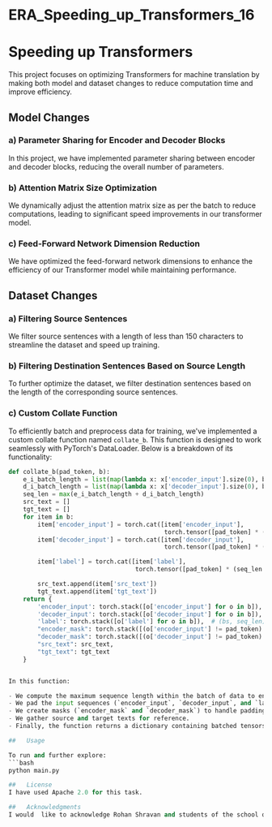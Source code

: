 # ERA_Speeding_up_Transformers_16
# Speeding up Transformers

This project focuses on optimizing Transformers for machine translation by making both model and dataset changes to reduce computation time and improve efficiency.

## Model Changes

### a) Parameter Sharing for Encoder and Decoder Blocks

In this project, we have implemented parameter sharing between encoder and decoder blocks, reducing the overall number of parameters.

### b) Attention Matrix Size Optimization

We dynamically adjust the attention matrix size as per the batch to reduce computations, leading to significant speed improvements in our transformer model.

### c) Feed-Forward Network Dimension Reduction

We have optimized the feed-forward network dimensions to enhance the efficiency of our Transformer model while maintaining performance.

## Dataset Changes

### a) Filtering Source Sentences

We filter source sentences with a length of less than 150 characters to streamline the dataset and speed up training.

### b) Filtering Destination Sentences Based on Source Length

To further optimize the dataset, we filter destination sentences based on the length of the corresponding source sentences.

### c) Custom Collate Function

To efficiently batch and preprocess data for training, we've implemented a custom collate function named `collate_b`. This function is designed to work seamlessly with PyTorch's DataLoader. Below is a breakdown of its functionality:

```python
def collate_b(pad_token, b):
    e_i_batch_length = list(map(lambda x: x['encoder_input'].size(0), b))
    d_i_batch_length = list(map(lambda x: x['decoder_input'].size(0), b))
    seq_len = max(e_i_batch_length + d_i_batch_length)
    src_text = []
    tgt_text = []
    for item in b:
        item['encoder_input'] = torch.cat([item['encoder_input'],
                                           torch.tensor([pad_token] * (seq_len - item['encoder_input'].size(0)), dtype=torch.int64), ], dim=0)
        item['decoder_input'] = torch.cat([item['decoder_input'],
                                           torch.tensor([pad_token] * (seq_len - item['decoder_input'].size(0)), dtype=torch.int64), ], dim=0)

        item['label'] = torch.cat([item['label'],
                                   torch.tensor([pad_token] * (seq_len - item['label'].size(0)), dtype=torch.int64), ], dim=0)

        src_text.append(item['src_text'])
        tgt_text.append(item['tgt_text'])
    return {
        'encoder_input': torch.stack([o['encoder_input'] for o in b]),  # (bs, seq_len)
        'decoder_input': torch.stack([o['decoder_input'] for o in b]),  # bs, seq_len)
        'label': torch.stack([o['label'] for o in b]),  # (bs, seq_len)
        "encoder_mask": torch.stack([(o['encoder_input'] != pad_token).unsqueeze(0).unsqueeze(1).int() for o in b]),  # (bs,1,1,seq_len)
        "decoder_mask": torch.stack([(o['decoder_input'] != pad_token).int() & causal_mask(o['decoder_input'].size(dim=-1)) for o in b]),
        "src_text": src_text,
        "tgt_text": tgt_text
    }


In this function:

- We compute the maximum sequence length within the batch of data to ensure consistent padding.
- We pad the input sequences (`encoder_input`, `decoder_input`, and `label`) with the `pad_token` to match the maximum sequence length.
- We create masks (`encoder_mask` and `decoder_mask`) to handle padding elements during model training.
- We gather source and target texts for reference.
- Finally, the function returns a dictionary containing batched tensors and masks, making it ready for use with the Transformer model. This custom collate function helps optimize data preprocessing and ensures efficient batch handling during training.

##   Usage

To run and further explore:
```bash
python main.py

##   License
I have used Apache 2.0 for this task. 

##   Acknowledgments
I would  like to acknowledge Rohan Shravan and students of the school of AI for their valuable guidance.








